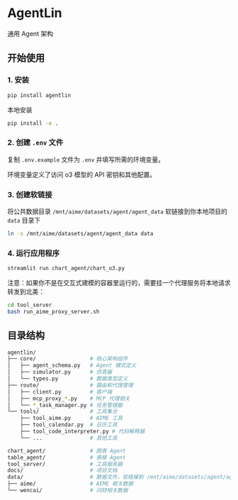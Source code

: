 # AgentLin

通用 Agent 架构

## 开始使用

### 1. 安装

```bash
pip install agentlin
```

本地安装

```bash
pip install -e .
```

### 2. 创建 `.env` 文件

复制 `.env.example` 文件为 `.env` 并填写所需的环境变量。

环境变量定义了访问 o3 模型的 API 密钥和其他配置。


### 3. 创建软链接

将公共数据目录 `/mnt/aime/datasets/agent/agent_data` 软链接到你本地项目的 `data` 目录下

```bash
ln -s /mnt/aime/datasets/agent/agent_data data
```

### 4. 运行应用程序

```bash
streamlit run chart_agent/chart_o3.py
```

注意：如果你不是在交互式建模的容器里运行的，需要挂一个代理服务将本地请求转发到北美：

```bash
cd tool_server
bash run_aime_proxy_server.sh
```

## 目录结构

```sh
agentlin/
├── core/                 # 核心架构组件
│   ├── agent_schema.py   # Agent 模式定义
│   ├── simulator.py      # 仿真器
│   └── types.py          # 数据类型定义
├── route/                # 路由和代理管理
│   ├── client.py         # 客户端
│   ├── mcp_proxy_*.py    # MCP 代理相关
│   └── *_task_manager.py # 任务管理器
└── tools/                # 工具集合
    ├── tool_aime.py      # AIME 工具
    ├── tool_calendar.py  # 日历工具
    ├── tool_code_interpreter.py # 代码解释器
    └── ...               # 其他工具

chart_agent/              # 图表 Agent
table_agent/              # 表格 Agent
tool_server/              # 工具服务器
docs/                     # 项目文档
data/                     # 数据文件，软链接到 /mnt/aime/datasets/agent/agent_data
├── aime/                 # AIME 相关数据
└── wencai/               # 问财相关数据
```




